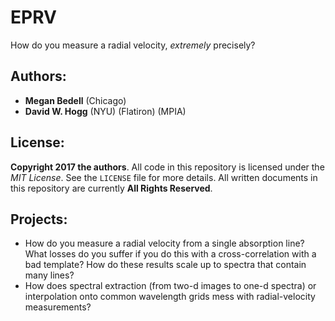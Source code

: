 # EPRV
How do you measure a radial velocity, *extremely* precisely?

## Authors:
- **Megan Bedell** (Chicago)
- **David W. Hogg** (NYU) (Flatiron) (MPIA)

## License:
**Copyright 2017 the authors**. All code in this repository is licensed under the *MIT License*. See the `LICENSE` file for more details. All written documents in this repository are currently **All Rights Reserved**.

## Projects:
- How do you measure a radial velocity from a single absorption line? What losses do you suffer if you do this with a cross-correlation with a bad template? How do these results scale up to spectra that contain many lines?
- How does spectral extraction (from two-d images to one-d spectra) or interpolation onto common wavelength grids mess with radial-velocity measurements?

